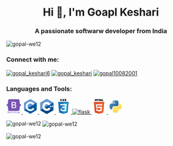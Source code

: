 <h1 align="center">Hi 👋, I'm Goapl Keshari</h1>
<h3 align="center">A passionate softwarw developer from India</h3>

<p align="left"> <img src="https://komarev.com/ghpvc/?username=gopal-we12&label=Profile%20views&color=0e75b6&style=flat" alt="gopal-we12" /> </p>

<h3 align="left">Connect with me:</h3>
<p align="left">
<a href="https://www.codechef.com/users/gopal_keshari6" target="blank"><img align="center" src="https://cdn.jsdelivr.net/npm/simple-icons@3.1.0/icons/codechef.svg" alt="gopal_keshari6" height="30" width="40" /></a>
<a href="https://www.leetcode.com/gopal_keshari" target="blank"><img align="center" src="https://raw.githubusercontent.com/rahuldkjain/github-profile-readme-generator/master/src/images/icons/Social/leet-code.svg" alt="gopal_keshari" height="30" width="40" /></a>
<a href="https://auth.geeksforgeeks.org/user/gopal10082001" target="blank"><img align="center" src="https://raw.githubusercontent.com/rahuldkjain/github-profile-readme-generator/master/src/images/icons/Social/geeks-for-geeks.svg" alt="gopal10082001" height="30" width="40" /></a>
</p>

<h3 align="left">Languages and Tools:</h3>
<p align="left"> <a href="https://getbootstrap.com" target="_blank" rel="noreferrer"> <img src="https://raw.githubusercontent.com/devicons/devicon/master/icons/bootstrap/bootstrap-plain-wordmark.svg" alt="bootstrap" width="40" height="40"/> </a> <a href="https://www.cprogramming.com/" target="_blank" rel="noreferrer"> <img src="https://raw.githubusercontent.com/devicons/devicon/master/icons/c/c-original.svg" alt="c" width="40" height="40"/> </a> <a href="https://www.w3schools.com/cpp/" target="_blank" rel="noreferrer"> <img src="https://raw.githubusercontent.com/devicons/devicon/master/icons/cplusplus/cplusplus-original.svg" alt="cplusplus" width="40" height="40"/> </a> <a href="https://www.w3schools.com/css/" target="_blank" rel="noreferrer"> <img src="https://raw.githubusercontent.com/devicons/devicon/master/icons/css3/css3-original-wordmark.svg" alt="css3" width="40" height="40"/> </a> <a href="https://flask.palletsprojects.com/" target="_blank" rel="noreferrer"> <img src="https://www.vectorlogo.zone/logos/pocoo_flask/pocoo_flask-icon.svg" alt="flask" width="40" height="40"/> </a> <a href="https://www.w3.org/html/" target="_blank" rel="noreferrer"> <img src="https://raw.githubusercontent.com/devicons/devicon/master/icons/html5/html5-original-wordmark.svg" alt="html5" width="40" height="40"/> </a> <a href="https://www.python.org" target="_blank" rel="noreferrer"> <img src="https://raw.githubusercontent.com/devicons/devicon/master/icons/python/python-original.svg" alt="python" width="40" height="40"/> </a> </p>

<p><img align="left" src="https://github-readme-stats.vercel.app/api/top-langs?username=gopal-we12&show_icons=true&locale=en&layout=compact" alt="gopal-we12" /></p>

<p>&nbsp;<img align="center" src="https://github-readme-stats.vercel.app/api?username=gopal-we12&show_icons=true&locale=en" alt="gopal-we12" /></p>

<p><img align="center" src="https://github-readme-streak-stats.herokuapp.com/?user=gopal-we12&" alt="gopal-we12" /></p>
